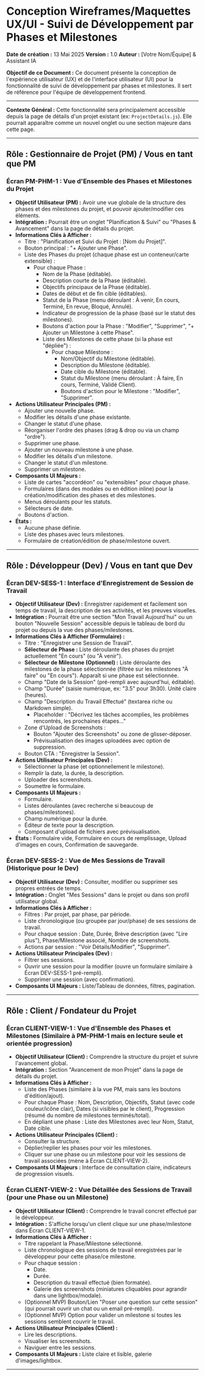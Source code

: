 # Conception Wireframes/Maquettes UX/UI - Suivi de Développement par Phases et Milestones

**Date de création :** 13 Mai 2025
**Version :** 1.0
**Auteur :** [Votre Nom/Équipe] & Assistant IA

**Objectif de ce Document :**
Ce document présente la conception de l'expérience utilisateur (UX) et de l'interface utilisateur (UI) pour la fonctionnalité de suivi de développement par phases et milestones. Il sert de référence pour l'équipe de développement frontend.

---

**Contexte Général :**
Cette fonctionnalité sera principalement accessible depuis la page de détails d'un projet existant (ex: `ProjectDetails.js`). Elle pourrait apparaître comme un nouvel onglet ou une section majeure dans cette page.

---

## Rôle : Gestionnaire de Projet (PM) / Vous en tant que PM

### Écran PM-PHM-1 : Vue d'Ensemble des Phases et Milestones du Projet

*   **Objectif Utilisateur (PM) :** Avoir une vue globale de la structure des phases et des milestones du projet, et pouvoir ajouter/modifier ces éléments.
*   **Intégration :** Pourrait être un onglet "Planification & Suivi" ou "Phases & Avancement" dans la page de détails du projet.
*   **Informations Clés à Afficher :**
    *   Titre : "Planification et Suivi du Projet : [Nom du Projet]".
    *   Bouton principal : "+ Ajouter une Phase".
    *   Liste des Phases du projet (chaque phase est un conteneur/carte extensible) :
        *   Pour chaque Phase :
            *   Nom de la Phase (éditable).
            *   Description courte de la Phase (éditable).
            *   Objectifs principaux de la Phase (éditable).
            *   Dates de début et de fin cible (éditables).
            *   Statut de la Phase (menu déroulant : À venir, En cours, Terminé, En revue, Bloqué, Annulé).
            *   Indicateur de progression de la phase (basé sur le statut des milestones).
            *   Boutons d'action pour la Phase : "Modifier", "Supprimer", "+ Ajouter un Milestone à cette Phase".
            *   Liste des Milestones de cette phase (si la phase est "dépliée") :
                *   Pour chaque Milestone :
                    *   Nom/Objectif du Milestone (éditable).
                    *   Description du Milestone (éditable).
                    *   Date cible du Milestone (éditable).
                    *   Statut du Milestone (menu déroulant : À faire, En cours, Terminé, Validé Client).
                    *   Boutons d'action pour le Milestone : "Modifier", "Supprimer".
*   **Actions Utilisateur Principales (PM) :**
    *   Ajouter une nouvelle phase.
    *   Modifier les détails d'une phase existante.
    *   Changer le statut d'une phase.
    *   Réorganiser l'ordre des phases (drag & drop ou via un champ "ordre").
    *   Supprimer une phase.
    *   Ajouter un nouveau milestone à une phase.
    *   Modifier les détails d'un milestone.
    *   Changer le statut d'un milestone.
    *   Supprimer un milestone.
*   **Composants UI Majeurs :**
    *   Liste de cartes "accordéon" ou "extensibles" pour chaque phase.
    *   Formulaires (dans des modales ou en édition inline) pour la création/modification des phases et des milestones.
    *   Menus déroulants pour les statuts.
    *   Sélecteurs de date.
    *   Boutons d'action.
*   **États :**
    *   Aucune phase définie.
    *   Liste des phases avec leurs milestones.
    *   Formulaire de création/édition de phase/milestone ouvert.

---

## Rôle : Développeur (Dev) / Vous en tant que Dev

### Écran DEV-SESS-1 : Interface d'Enregistrement de Session de Travail

*   **Objectif Utilisateur (Dev) :** Enregistrer rapidement et facilement son temps de travail, la description de ses activités, et les preuves visuelles.
*   **Intégration :** Pourrait être une section "Mon Travail Aujourd'hui" ou un bouton "Nouvelle Session" accessible depuis le tableau de bord du projet ou depuis la vue des phases/milestones.
*   **Informations Clés à Afficher (Formulaire) :**
    *   Titre : "Enregistrer une Session de Travail".
    *   **Sélecteur de Phase :** Liste déroulante des phases du projet actuellement "En cours" (ou "À venir").
    *   **Sélecteur de Milestone (Optionnel) :** Liste déroulante des milestones de la phase sélectionnée (filtrée sur les milestones "À faire" ou "En cours"). Apparaît si une phase est sélectionnée.
    *   Champ "Date de la Session" (pré-rempli avec aujourd'hui, éditable).
    *   Champ "Durée" (saisie numérique, ex: "3.5" pour 3h30). Unité claire (heures).
    *   Champ "Description du Travail Effectué" (textarea riche ou Markdown simple).
        *   Placeholder : "Décrivez les tâches accomplies, les problèmes rencontrés, les prochaines étapes..."
    *   Zone d'Upload de Screenshots :
        *   Bouton "Ajouter des Screenshots" ou zone de glisser-déposer.
        *   Prévisualisation des images uploadées avec option de suppression.
    *   Bouton CTA : "Enregistrer la Session".
*   **Actions Utilisateur Principales (Dev) :**
    *   Sélectionner la phase (et optionnellement le milestone).
    *   Remplir la date, la durée, la description.
    *   Uploader des screenshots.
    *   Soumettre le formulaire.
*   **Composants UI Majeurs :**
    *   Formulaire.
    *   Listes déroulantes (avec recherche si beaucoup de phases/milestones).
    *   Champ numérique pour la durée.
    *   Éditeur de texte pour la description.
    *   Composant d'upload de fichiers avec prévisualisation.
*   **États :** Formulaire vide, Formulaire en cours de remplissage, Upload d'images en cours, Confirmation de sauvegarde.

### Écran DEV-SESS-2 : Vue de Mes Sessions de Travail (Historique pour le Dev)

*   **Objectif Utilisateur (Dev) :** Consulter, modifier ou supprimer ses propres entrées de temps.
*   **Intégration :** Onglet "Mes Sessions" dans le projet ou dans son profil utilisateur global.
*   **Informations Clés à Afficher :**
    *   Filtres : Par projet, par phase, par période.
    *   Liste chronologique (ou groupée par jour/phase) de ses sessions de travail.
    *   Pour chaque session : Date, Durée, Brève description (avec "Lire plus"), Phase/Milestone associé, Nombre de screenshots.
    *   Actions par session : "Voir Détails/Modifier", "Supprimer".
*   **Actions Utilisateur Principales (Dev) :**
    *   Filtrer ses sessions.
    *   Ouvrir une session pour la modifier (ouvre un formulaire similaire à Écran DEV-SESS-1 pré-rempli).
    *   Supprimer une session (avec confirmation).
*   **Composants UI Majeurs :** Liste/Tableau de données, filtres, pagination.

---

## Rôle : Client / Fondateur du Projet

### Écran CLIENT-VIEW-1 : Vue d'Ensemble des Phases et Milestones (Similaire à PM-PHM-1 mais en lecture seule et orientée progression)

*   **Objectif Utilisateur (Client) :** Comprendre la structure du projet et suivre l'avancement global.
*   **Intégration :** Section "Avancement de mon Projet" dans la page de détails du projet.
*   **Informations Clés à Afficher :**
    *   Liste des Phases (similaire à la vue PM, mais sans les boutons d'édition/ajout).
    *   Pour chaque Phase : Nom, Description, Objectifs, Statut (avec code couleur/icône clair), Dates (si visibles par le client), Progression (résumé du nombre de milestones terminés/total).
    *   En dépliant une phase : Liste des Milestones avec leur Nom, Statut, Date cible.
*   **Actions Utilisateur Principales (Client) :**
    *   Consulter la structure.
    *   Déplier/replier les phases pour voir les milestones.
    *   Cliquer sur une phase ou un milestone pour voir les sessions de travail associées (mène à Écran CLIENT-VIEW-2).
*   **Composants UI Majeurs :** Interface de consultation claire, indicateurs de progression visuels.

### Écran CLIENT-VIEW-2 : Vue Détaillée des Sessions de Travail (pour une Phase ou un Milestone)

*   **Objectif Utilisateur (Client) :** Comprendre le travail concret effectué par le développeur.
*   **Intégration :** S'affiche lorsqu'un client clique sur une phase/milestone dans Écran CLIENT-VIEW-1.
*   **Informations Clés à Afficher :**
    *   Titre rappelant la Phase/Milestone sélectionné.
    *   Liste chronologique des sessions de travail enregistrées par le développeur pour cette phase/ce milestone.
    *   Pour chaque session :
        *   Date.
        *   Durée.
        *   Description du travail effectué (bien formatée).
        *   Galerie des screenshots (miniatures cliquables pour agrandir dans une lightbox/modale).
    *   (Optionnel MVP) Bouton/Lien "Poser une question sur cette session" (qui pourrait ouvrir un chat ou un email pré-rempli).
    *   (Optionnel MVP) Option pour valider un milestone si toutes les sessions semblent couvrir le travail.
*   **Actions Utilisateur Principales (Client) :**
    *   Lire les descriptions.
    *   Visualiser les screenshots.
    *   Naviguer entre les sessions.
*   **Composants UI Majeurs :** Liste claire et lisible, galerie d'images/lightbox.

--- 